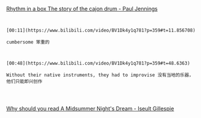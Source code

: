 [Rhythm in a box The story of the cajon drum - Paul Jennings](https://www.bilibili.com/video/BV1Dk4y1q781?p=359)

```ad-note


[00:11](https://www.bilibili.com/video/BV1Dk4y1q781?p=359#t=11.856708)

cumbersome 笨重的

```

```ad-note


[00:48](https://www.bilibili.com/video/BV1Dk4y1q781?p=359#t=48.6363)

Without their native instruments, they had to improvise 没有当地的乐器，他们只能即兴创作

```

```ad-note



```

[Why should you read A Midsummer Night's Dream - Iseult Gillespie](https://www.bilibili.com/video/BV1Dk4y1q781?p=360)